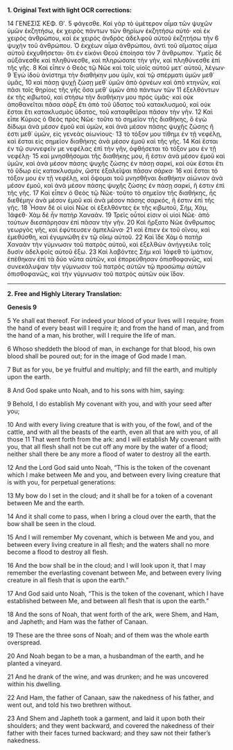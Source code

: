 **1. Original Text with light OCR corrections:**

14 ΓΕΝΕΣΙΣ ΚΕΦ. Θʹ.
5 φάγεσθε. Καὶ γὰρ τὸ ὑμέτερον αἷμα τῶν ψυχῶν ὑμῶν ἐκζητήσω, ἐκ χειρὸς πάντων τῶν θηρίων ἐκζητήσω αὐτό· καὶ ἐκ χειρὸς ἀνθρώπου, καὶ ἐκ χειρὸς ἀνδρὸς ἀδελφοῦ αὐτοῦ ἐκζητήσω τὴν
6 ψυχὴν τοῦ ἀνθρώπου. Ὁ ἐκχέων αἷμα ἀνθρώπου, ἀντὶ τοῦ αἵματος αἷμα αὐτοῦ ἐκχυθήσεται· ὅτι ἐν εἰκόνι Θεοῦ ἐποίησα τὸν
7 ἄνθρωπον. Ὑμεῖς δὲ αὐξάνεσθε καὶ πληθύνεσθε, καὶ πληρώσατε τὴν γῆν, καὶ πληθύνεσθε ἐπὶ τῆς γῆς.
8 Καὶ εἶπεν ὁ Θεὸς τῷ Νῶε καὶ τοῖς υἱοῖς αὐτοῦ μετ᾿ αὐτοῦ, λέγων·
9 Ἐγὼ ἰδοὺ ἀνίστημι τὴν διαθήκην μου ὑμῖν, καὶ τῷ σπέρματι ὑμῶν μεθ᾿ ὑμᾶς,
10 καὶ πάσῃ ψυχῇ ζώσῃ μεθ᾿ ὑμῶν ἀπὸ ὀρνέων καὶ ἀπὸ κτηνῶν, καὶ πᾶσι τοῖς θηρίοις τῆς γῆς ὅσα μεθ᾿ ὑμῶν ἀπὸ πάντων τῶν
11 ἐξελθόντων ἐκ τῆς κιβωτοῦ, καὶ στήσω τὴν διαθήκην μου πρὸς ὑμᾶς· καὶ οὐκ ἀποθανεῖται πᾶσα σὰρξ ἔτι ἀπὸ τοῦ ὕδατος τοῦ κατακλυσμοῦ, καὶ οὐκ ἔσται ἔτι κατακλυσμὸς ὕδατος, τοῦ καταφθεῖραι πᾶσαν τὴν γῆν.
12 Καὶ εἶπε Κύριος ὁ Θεὸς πρὸς Νῶε· τοῦτο τὸ σημεῖον τῆς διαθήκης, ὃ ἐγὼ δίδωμι ἀνὰ μέσον ἐμοῦ καὶ ὑμῶν, καὶ ἀνὰ μέσον πάσης ψυχῆς ζώσης ἥ ἐστι μεθ᾿ ὑμῶν, εἰς γενεὰς αἰωνίους·
13 τὸ τόξον μου τίθημι ἐν τῇ νεφέλῃ, καὶ ἔσται εἰς σημεῖον διαθήκης ἀνὰ μέσον ἐμοῦ καὶ τῆς γῆς.
14 Καὶ ἔσται ἐν τῷ συννεφεῖν με νεφέλας ἐπὶ τὴν γῆν, ὀφθήσεται τὸ τόξον μου ἐν τῇ νεφέλῃ·
15 καὶ μνησθήσομαι τῆς διαθήκης μου, ἥ ἐστιν ἀνὰ μέσον ἐμοῦ καὶ ὑμῶν, καὶ ἀνὰ μέσον πάσης ψυχῆς ζώσης ἐν πάσῃ σαρκί, καὶ οὐκ ἔσται ἔτι τὸ ὕδωρ εἰς κατακλυσμόν, ὥστε ἐξαλεῖψαι πᾶσαν σάρκα·
16 καὶ ἔσται τὸ τόξον μου ἐν τῇ νεφέλῃ, καὶ ὄψομαι τοῦ μνησθῆναι διαθήκην αἰώνιον ἀνὰ μέσον ἐμοῦ, καὶ ἀνὰ μέσον πάσης ψυχῆς ζώσης ἐν πάσῃ σαρκί, ἥ ἐστιν ἐπὶ τῆς γῆς.
17 Καὶ εἶπεν ὁ Θεὸς τῷ Νῶε· τοῦτο τὸ σημεῖον τῆς διαθήκης, ἧς διεθέμην ἀνὰ μέσον ἐμοῦ καὶ ἀνὰ μέσον πάσης σαρκός, ἥ ἐστιν ἐπὶ τῆς γῆς.
18 Ἦσαν δὲ οἱ υἱοὶ Νῶε οἱ ἐξελθόντες ἐκ τῆς κιβωτοῦ, Σήμ, Χάμ, Ἰάφεθ· Χὰμ δὲ ἦν πατὴρ Χαναάν.
19 Τρεῖς οὗτοί εἰσιν οἱ υἱοὶ Νῶε· ἀπὸ τούτων διεσπάρησαν ἐπὶ πᾶσαν τὴν γῆν.
20 Καὶ ἤρξατο Νῶε ἄνθρωπος γεωργὸς γῆς, καὶ ἐφύτευσεν ἀμπελῶνα·
21 καὶ ἔπιεν ἐκ τοῦ οἴνου, καὶ ἐμεθύσθη, καὶ ἐγυμνώθη ἐν τῷ οἴκῳ αὐτοῦ.
22 Καὶ ἴδε Χὰμ ὁ πατὴρ Χαναὰν τὴν γύμνωσιν τοῦ πατρὸς αὐτοῦ, καὶ ἐξελθὼν ἀνήγγειλε τοῖς δυσὶν ἀδελφοῖς αὐτοῦ ἔξω.
23 Καὶ λαβόντες Σὴμ καὶ Ἰάφεθ τὸ ἱμάτιον, ἐπέθηκαν ἐπὶ τὰ δύο νῶτα αὐτῶν, καὶ ἐπορεύθησαν ὀπισθοφανῶς, καὶ συνεκάλυψαν τὴν γύμνωσιν τοῦ πατρὸς αὐτῶν τῷ προσώπῳ αὐτῶν ὀπισθοφανῶς, καὶ τὴν γύμνωσιν τοῦ πατρὸς αὐτῶν οὐκ ἴδον.

---

**2. Free and Highly Literary Translation:**

**Genesis 9**

5
Ye shall eat thereof. For indeed your blood of your lives will I require;
from the hand of every beast will I require it;
and from the hand of man, and from the hand of a man, his brother,
will I require the life of man.

6
Whoso sheddeth the blood of man,
in exchange for that blood, his own blood shall be poured out;
for in the image of God made I man.

7
But as for you, be ye fruitful and multiply;
and fill the earth, and multiply upon the earth.

8
And God spake unto Noah, and to his sons with him, saying:

9
Behold, I do establish My covenant with you,
and with your seed after you;

10
And with every living creature that is with you,
of the fowl, and of the cattle,
and with all the beasts of the earth,
even all that are with you, of all those
11
That went forth from the ark:
and I will establish My covenant with you,
that all flesh shall not be cut off any more by the water of a flood;
neither shall there be any more a flood of water
to destroy all the earth.

12
And the Lord God said unto Noah,
“This is the token of the covenant
which I make between Me and you,
and between every living creature that is with you,
for perpetual generations:

13
My bow do I set in the cloud;
and it shall be for a token of a covenant between Me and the earth.

14
And it shall come to pass, when I bring a cloud over the earth,
that the bow shall be seen in the cloud.

15
And I will remember My covenant,
which is between Me and you,
and between every living creature in all flesh;
and the waters shall no more become a flood
to destroy all flesh.

16
And the bow shall be in the cloud;
and I will look upon it, that I may remember
the everlasting covenant between Me,
and between every living creature in all flesh
that is upon the earth.”

17
And God said unto Noah,
“This is the token of the covenant,
which I have established between Me,
and between all flesh that is upon the earth.”

18
And the sons of Noah, that went forth of the ark, were Shem, and Ham, and Japheth;
and Ham was the father of Canaan.

19
These are the three sons of Noah;
and of them was the whole earth overspread.

20
And Noah began to be a man, a husbandman of the earth,
and he planted a vineyard.

21
And he drank of the wine, and was drunken;
and he was uncovered within his dwelling.

22
And Ham, the father of Canaan, saw the nakedness of his father,
and went out, and told his two brethren without.

23
And Shem and Japheth took a garment,
and laid it upon both their shoulders;
and they went backward,
and covered the nakedness of their father with their faces turned backward;
and they saw not their father’s nakedness.